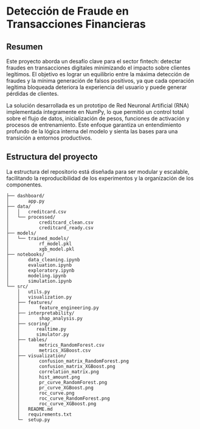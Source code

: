 # Detección de Fraude en Transacciones Financieras

## Resumen

Este proyecto aborda un desafío clave para el sector fintech: detectar fraudes en transacciones digitales minimizando el impacto sobre clientes legítimos. El objetivo es lograr un equilibrio entre la máxima detección de fraudes y la mínima generación de falsos positivos, ya que cada operación legítima bloqueada deteriora la experiencia del usuario y puede generar pérdidas de clientes.

La solución desarrollada es un prototipo de Red Neuronal Artificial (RNA) implementada íntegramente en NumPy, lo que permitió un control total sobre el flujo de datos, inicialización de pesos, funciones de activación y procesos de entrenamiento. Este enfoque garantiza un entendimiento profundo de la lógica interna del modelo y sienta las bases para una transición a entornos productivos.


## Estructura del proyecto

La estructura del repositorio está diseñada para ser modular y escalable, facilitando la reproducibilidad de los experimentos y la organización de los componentes.

```
├── dashboard/
│       app.py
├── data/
│   │   creditcard.csv
│   └── processed/
│           creditcard_clean.csv
│           creditcard_ready.csv
├── models/
│   └── trained_models/
│           rf_model.pkl
│           xgb_model.pkl
├── notebooks/
│       data_cleaning.ipynb
│       evaluation.ipynb
│       exploratory.ipynb
│       modeling.ipynb
│       simulation.ipynb
└── src/
    │   utils.py
    │   visualization.py
    ├── features/
    │       feature_engineering.py
    ├── interpretability/
    │       shap_analysis.py
    ├── scoring/
    │      realtime.py
    │      simulator.py
    ├── tables/
    │       metrics_RandomForest.csv
    │       metrics_XGBoost.csv
    ├── visualization/
    │       confusion_matrix_RandomForest.png
    │       confusion_matrix_XGBoost.png
    │       correlation_matrix.png
    │       hist_amount.png
    │       pr_curve_RandomForest.png
    │       pr_curve_XGBoost.png
    │       roc_curve.png
    │       roc_curve_RandomForest.png
    │       roc_curve_XGBoost.png
    │   README.md
    │   requirements.txt
    └─  setup.py
```


